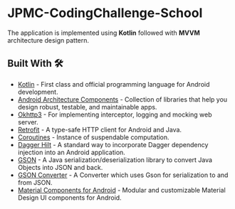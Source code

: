 # JPMC-CodingChallenge-School
The application is implemented using **Kotlin** followed with **MVVM** architecture design pattern.

## Built With 🛠
- [Kotlin](https://kotlinlang.org/) - First class and official programming language for Android development.
- [Android Architecture Components](https://developer.android.com/topic/libraries/architecture) - Collection of libraries that help you design robust, testable, and     maintainable apps.
- [Okhttp3](https://github.com/square/okhttp) - For implementing interceptor, logging and mocking web server.
- [Retrofit](https://square.github.io/retrofit/) - A type-safe HTTP client for Android and Java.
- [Coroutines](https://kotlinlang.org/docs/coroutines-guide.html) - Instance of suspendable computation.
- [Dagger Hilt](https://dagger.dev/hilt/) - A standard way to incorporate Dagger dependency injection into an Android application.
- [GSON](https://github.com/google/gson) - A Java serialization/deserialization library to convert Java Objects into JSON and back.
- [GSON Converter](https://github.com/square/retrofit/tree/master/retrofit-converters/gson) - A Converter which uses Gson for serialization to and from JSON.
- [Material Components for Android](https://github.com/material-components/material-components-android) - Modular and customizable Material Design UI components for Android.
